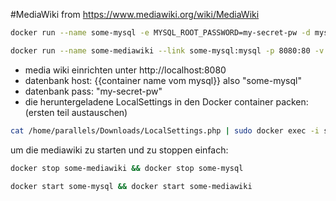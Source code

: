 #MediaWiki
from <https://www.mediawiki.org/wiki/MediaWiki>

```bash
docker run --name some-mysql -e MYSQL_ROOT_PASSWORD=my-secret-pw -d mysql/mysql-server:latest
```
```bash
docker run --name some-mediawiki --link some-mysql:mysql -p 8080:80 -v /var/docker/mediawiki/www:/var/www/html -d synctree/mediawiki
```
- media wiki einrichten unter http://localhost:8080
- datenbank host: {{container name vom mysql}} also "some-mysql"
- datenbank pass: "my-secret-pw"
- die heruntergeladene LocalSettings in den Docker container packen: (ersten teil austauschen)
```bash
cat /home/parallels/Downloads/LocalSettings.php | sudo docker exec -i some-mediawiki sh -c 'cat > /var/www/html/LocalSettings.php'
```
um die mediawiki zu starten und zu stoppen einfach:
```bash
docker stop some-mediawiki && docker stop some-mysql
```
```bash
docker start some-mysql && docker start some-mediawiki
```
